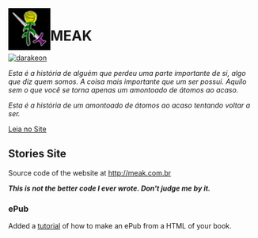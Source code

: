 <img src="https://raw.githubusercontent.com/darakeon/meak/main/site/Presentation/Assets/images/facebook.png" width="85" align="left" />

# MEAK

[![darakeon](https://circleci.com/gh/darakeon/meak.svg?style=shield)](.circleci/config.yml)

*Esta é a história de alguém que perdeu uma parte importante de si,*
*algo que diz quem somos. A coisa mais importante que um ser possui.*
*Aquilo sem o que você se torna apenas um amontoado de átomos ao acaso.*

*Esta é a história de um amontoado de átomos ao acaso tentando voltar a ser.*

[Leia no Site](http://meak.com.br/)

## Stories Site

Source code of the website at http://meak.com.br

***This is not the better code I ever wrote. Don't judge me by it.***

### ePub

Added a [tutorial](docs/ePub.md) of how to make an ePub from a HTML of your
book.
